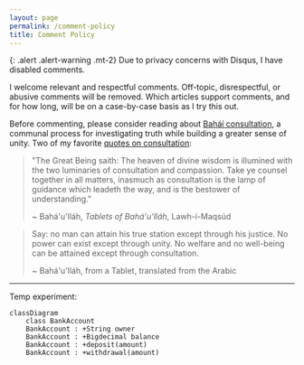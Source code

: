 ```yaml
---
layout: page
permalink: /comment-policy
title: Comment Policy
---
```


{: .alert .alert-warning .mt-2}
Due to privacy concerns with Disqus, I have disabled comments.

I welcome relevant and respectful comments. Off-topic, disrespectful, or abusive
comments will be removed. Which articles support comments, and for how long,
will be on a case-by-case basis as I try this out.

Before commenting, please consider reading about [Bah&aacute;&iacute;
consultation](https://bahaiteachings.org/what-is-bahai-consultation/), a
communal process for investigating truth while building a greater sense of
unity. Two of my favorite [quotes on
consultation](https://www.bahai.org/beliefs/universal-peace/articles-resources/consultation-quotes):

> "The Great Being saith: The heaven of divine wisdom is illumined with the two
> luminaries of consultation and compassion. Take ye counsel together in all
> matters, inasmuch as consultation is the lamp of guidance which leadeth the
> way, and is the bestower of understanding."
>
> ~ Bah&aacute;'u'll&aacute;h, _Tablets of Bah&aacute;'u'll&aacute;h_, Lawh-i-Maqsúd

> Say: no man can attain his true station except through his justice. No power
> can exist except through unity. No welfare and no well-being can be attained
> except through consultation.
>
> ~ Bah&aacute;'u'll&aacute;h, from a Tablet, translated from the Arabic

-----

Temp experiment:

```mermaid
classDiagram
    class BankAccount
    BankAccount : +String owner
    BankAccount : +Bigdecimal balance
    BankAccount : +deposit(amount)
    BankAccount : +withdrawal(amount)
```
